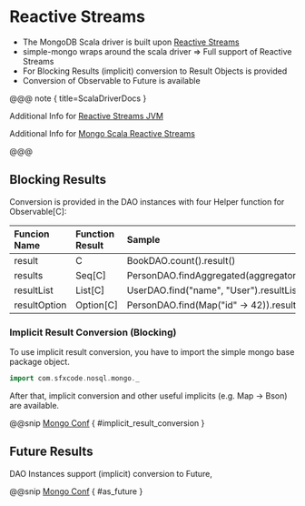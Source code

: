 # Reactive Streams

* The MongoDB Scala driver is built upon [Reactive Streams](https://www.reactive-streams.org/)
* simple-mongo wraps around the scala driver => Full support of Reactive Streams
* For Blocking Results (implicit) conversion to Result Objects is provided
* Conversion of Observable to Future is available


@@@ note { title=ScalaDriverDocs }

Additional Info for [Reactive Streams JVM](https://github.com/reactive-streams/reactive-streams-jvm/)

Additional Info for [Mongo Scala Reactive Streams](https://mongodb.github.io/mongo-java-driver/4.0/driver-scala/getting-started/quick-start-primer/)

@@@

## Blocking Results

Conversion is provided in the DAO instances with four Helper function for Observable[C]:

| Funcion Name | Function Result | Sample                                         | Sample Result  |
|:-------------|:----------------|:-----------------------------------------------|:---------------|
| result       | C               | BookDAO.count().result()                       | Long           |
| results      | Seq[C]          | PersonDAO.findAggregated(aggregator).results() | Seq[Person]    |
| resultList   | List[C]         | UserDAO.find("name", "User").resultList()      | List[User]     |
| resultOption | Option[C]       | PersonDAO.find(Map("id" -> 42)).resultOption() | Option[Person] |

### Implicit Result Conversion (Blocking)

To use implicit result conversion, you have to import the simple mongo base package object.

```scala
import com.sfxcode.nosql.mongo._
```

After that, implicit conversion and other useful implicits (e.g. Map -> Bson) are available.

@@snip [Mongo Conf](/docs/src/main/scala/ReactiveStreamsDoc.scala) { #implicit_result_conversion }

## Future Results

DAO Instances support (implicit) conversion to Future,

@@snip [Mongo Conf](/docs/src/main/scala/ReactiveStreamsDoc.scala) { #as_future }
